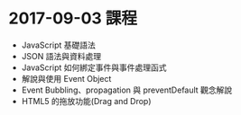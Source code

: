 # 2017-09-03 課程
- JavaScript 基礎語法
- JSON 語法與資料處理
- JavaScript 如何綁定事件與事件處理函式
- 解說與使用 Event Object
- Event Bubbling、propagation 與 preventDefault 觀念解說
- HTML5 的拖放功能(Drag and Drop)

